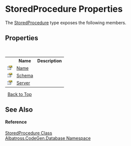 # StoredProcedure Properties
 

The <a href="373D552C.md">StoredProcedure</a> type exposes the following members.


## Properties
&nbsp;<table><tr><th></th><th>Name</th><th>Description</th></tr><tr><td>![Public property](media/pubproperty.gif "Public property")</td><td><a href="B55D9713.md">Name</a></td><td /></tr><tr><td>![Public property](media/pubproperty.gif "Public property")</td><td><a href="CBC2162F.md">Schema</a></td><td /></tr><tr><td>![Public property](media/pubproperty.gif "Public property")</td><td><a href="47AFF13D.md">Server</a></td><td /></tr></table>&nbsp;
<a href="#storedprocedure-properties">Back to Top</a>

## See Also


#### Reference
<a href="373D552C.md">StoredProcedure Class</a><br /><a href="E11F5D98.md">Albatross.CodeGen.Database Namespace</a><br />